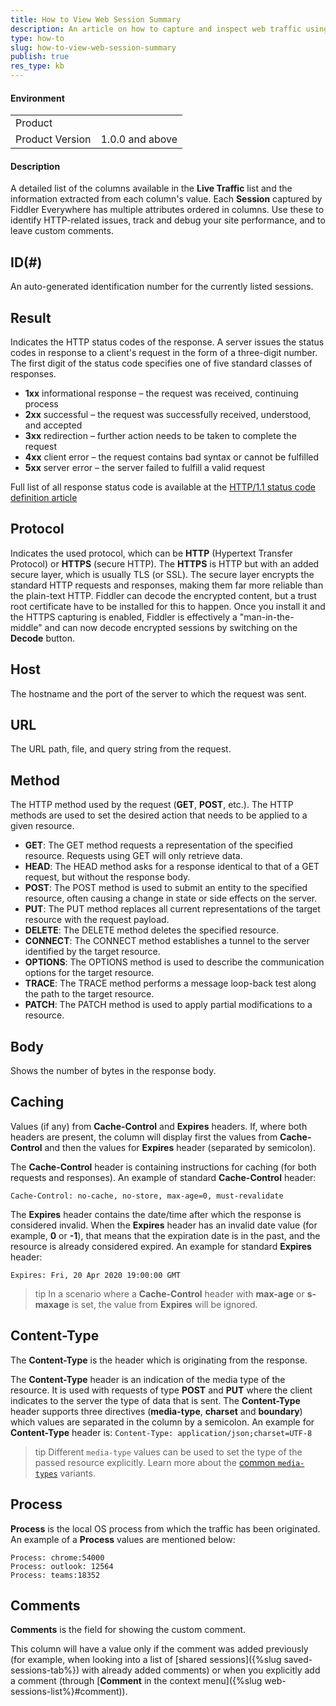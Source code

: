 ```yaml
---
title: How to View Web Session Summary
description: An article on how to capture and inspect web traffic using Fiddler Everywhere
type: how-to
slug: how-to-view-web-session-summary
publish: true
res_type: kb
---
```


#### Environment

|   |   |
|---|---|
| Product   |
| Product Version | 1.0.0 and above  |

#### Description

A detailed list of the columns available in the **Live Traffic** list and the information extracted from each column's value. Each __Session__ captured by Fiddler Everywhere has multiple attributes ordered in columns. Use these to identify HTTP-related issues, track and debug your site performance, and to leave custom comments.

## ID(#)

An auto-generated identification number for the currently listed sessions.

## Result

Indicates the HTTP status codes of the response. A server issues the status codes in response to a client's request in the form of a three-digit number. The first digit of the status code specifies one of five standard classes of responses.

- __1xx__ informational response – the request was received, continuing process
- __2xx__ successful – the request was successfully received, understood, and accepted
- __3xx__ redirection – further action needs to be taken to complete the request
- __4xx__ client error – the request contains bad syntax or cannot be fulfilled
- __5xx__ server error – the server failed to fulfill a valid request

Full list of all response status code is available at the [HTTP/1.1 status code definition article](https://www.w3.org/Protocols/rfc2616/rfc2616-sec10.html)

## Protocol

Indicates the used protocol, which can be __HTTP__ (Hypertext Transfer Protocol) or __HTTPS__ (secure HTTP). The __HTTPS__ is HTTP but with an added secure layer, which is usually TLS (or SSL). The secure layer encrypts the standard HTTP requests and responses, making them far more reliable than the plain-text HTTP. Fiddler can decode the encrypted content, but a trust root certificate have to be installed for this to happen. Once you install it and the HTTPS capturing is enabled, Fiddler is effectively a "man-in-the-middle" and can now decode encrypted sessions by switching on the __Decode__ button.

## Host

The hostname and the port of the server to which the request was sent.

## URL

The URL path, file, and query string from the request.

## Method

The HTTP method used by the request (__GET__, __POST__, etc.). The HTTP methods are used to set the desired action that needs to be applied to a given resource.

- __GET__: The GET method requests a representation of the specified resource. Requests using GET will only retrieve data.
- __HEAD__: The HEAD method asks for a response identical to that of a GET request, but without the response body.
- __POST__: The POST method is used to submit an entity to the specified resource, often causing a change in state or side effects on the server.
- __PUT__: The PUT method replaces all current representations of the target resource with the request payload.
- __DELETE__: The DELETE method deletes the specified resource.
- __CONNECT__: The CONNECT method establishes a tunnel to the server identified by the target resource.
- __OPTIONS__: The OPTIONS method is used to describe the communication options for the target resource.
- __TRACE__: The TRACE method performs a message loop-back test along the path to the target resource.
- __PATCH__: The PATCH method is used to apply partial modifications to a resource.

## Body

Shows the number of bytes in the response body.

## Caching

Values (if any) from __Cache-Control__ and __Expires__ headers. If, where both headers are present, the column will display first the values from __Cache-Control__ and then the values for __Expires__ header (separated by semicolon).

The __Cache-Control__ header is containing instructions for caching (for both requests and responses). An example of standard __Cache-Control__ header:

```
Cache-Control: no-cache, no-store, max-age=0, must-revalidate
```

The __Expires__ header contains the date/time after which the response is considered invalid. When the __Expires__ header has an invalid date value (for example, __0__ or __-1__), that means that the expiration date is in the past, and the resource is already considered expired. An example for standard __Expires__ header:

```
Expires: Fri, 20 Apr 2020 19:00:00 GMT
```

>tip In a scenario where a __Cache-Control__ header with __max-age__ or __s-maxage__ is set, the value from __Expires__ will be ignored.

## Content-Type

The __Content-Type__ is the header which is originating from the response.

The __Content-Type__ header is an indication of the media type of the resource. It is used with requests of type __POST__ and __PUT__ where the client indicates to the server the type of data that is sent. The __Content-Type__ header supports three directives (__media-type__, __charset__ and __boundary__) which values are separated in the column by a semicolon. An example for __Content-Type__ header is: `Content-Type: application/json;charset=UTF-8`

>tip Different `media-type` values can be used to set the type of the passed resource explicitly. Learn more about the [common `media-types`](https://developer.mozilla.org/en-US/docs/Web/HTTP/Basics_of_HTTP/MIME_types/Common_types) variants.

## Process

__Process__ is the local OS process from which the traffic has been originated. An example of a __Process__ values are mentioned below:

```
Process: chrome:54000
Process: outlook: 12564
Process: teams:18352
```

## Comments

__Comments__ is the field for showing the custom comment.

This column will have a value only if the comment was added previously (for example, when looking into a list of [shared sessions]({%slug saved-sessions-tab%}) with already added comments) or when you explicitly add a comment (through [__Comment__ in the context menu]({%slug web-sessions-list%}#comment)).
